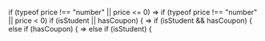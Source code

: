 if (typeof price !== "number" || price <= 0) => if (typeof price !== "number" || price < 0)
if (isStudent || hasCoupon) { =>       if (isStudent && hasCoupon) {
else if (hasCoupon) { =>        else if (isStudent) {


